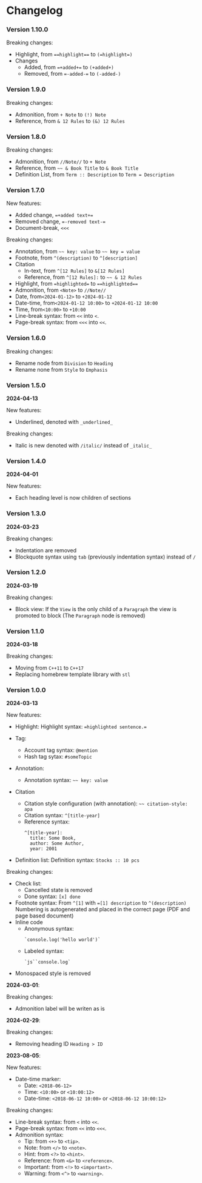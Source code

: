 # Changelog

### Version 1.10.0
Breaking changes:
- Highlight, from `==highlight==` to `(=highlight=)`
- Changes
    - Added, from `=+added+=` to `(+added+)`
    - Removed, from `=-added-=` to `(-added-)`

### Version 1.9.0
Breaking changes:
- Admonition, from `+ Note` to `(!) Note`
- Reference, from `& 12 Rules` to `(&) 12 Rules`

### Version 1.8.0
Breaking changes:
- Admonition, from `//Note//` to `+ Note`
- Reference, from `~~ & Book Title` to `& Book Title`
- Definition List, from `Term :: Description` to `Term = Description`

### Version 1.7.0
New features:
- Added change, `=+added text+=`
- Removed change, `=-removed text-=`
- Document-break, `<<<`

Breaking changes:
- Annotation, from `~~ key: value` to `~~ key = value`
- Footnote, from `^(description)` to `^[description]`
- Citation
  - In-text, from `^[12 Rules]` to `&[12 Rules]`
  - Reference, from `^[12 Rules]:` to `~~ & 12 Rules`
- Highlight, from `=highlighted=` to `==highlighted==`
- Admonition, from `<Note>` to `//Note//`
- Date, from`<2024-01-12>` to `+2024-01-12`
- Date-time, from`<2024-01-12 10:00>` to `+2024-01-12 10:00`
- Time, from`<10:00>` to `+10:00`
- Line-break syntax: from `<<` into `<`.
- Page-break syntax: from `<<<` into `<<`.

### Version 1.6.0
Breaking changes:
- Rename node from `Division` to `Heading`
- Rename none from `Style` to `Emphasis`

### Version 1.5.0
**2024-04-13**

New features:
- Underlined, denoted with `_underlined_`

Breaking changes:
- Italic is new denoted with `/italic/` instead of `_italic_`

### Version 1.4.0
**2024-04-01**

New features:
- Each heading level is now children of sections

### Version 1.3.0
**2024-03-23**

Breaking changes:
- Indentation are removed
- Blockquote syntax using `tab` (previously indentation syntax) instead of `/ `

### Version 1.2.0
**2024-03-19**

Breaking changes:
- Block view:
  If the `View` is the only child of a `Paragraph` the view is promoted to block (The `Paragraph` node is removed)

### Version 1.1.0
**2024-03-18**

Breaking changes:
- Moving from `C++11` to `C++17`
- Replacing homebrew template library with `stl`

### Version 1.0.0
**2024-03-13**

New features:
- Highlight:
  Highlight syntax: `=highlighted sentence.=`

- Tag:
  - Account tag syntax: `@mention`
  - Hash tag sytax: `#someTopic`

- Annotation:
  - Annotation syntax: `~~ key: value`

- Citation
  - Citation style configuration (with annotation): `~~ citation-style: apa`
  - Citation syntax: `^[title-year]`
  - Reference syntax: 
    ```
    ^[title-year]:
      title: Some Book,
      author: Some Author,
      year: 2001
    ```
- Definition list:
  Definition syntax: `Stocks :: 10 pcs`

Breaking changes:
- Check list:
  - Cancelled state is removed
  - Done syntax: `[x] done`
- Footnote syntax:
  From `^[1]` with `=[1] description` to `^(description)`
  Numbering is autogenerated and placed in the correct page (PDF and page based document)
- Inline code
  - Anonymous syntax: 
    ```
    `console.log('hello world')`
    ```
  - Labeled syntax:
    ```
    `js``console.log`
    ```
- Monospaced style is removed

**2024-03-01**:

Breaking changes:
- Admonition label will be writen as is

**2024-02-29**:

Breaking changes:
- Removing heading ID `Heading > ID`

**2023-08-05**:

New features:
- Date-time marker:
    - Date: `<2018-06-12>`
    - Time: `<10:00>` or `<10:00:12>`
    - Date-time: `<2018-06-12 10:00>` or `<2018-06-12 10:00:12>`

Breaking changes:
- Line-break syntax: from `<` into `<<`.
- Page-break syntax: from `<<` into `<<<`.
- Admonition syntax:
    - Tip: from `<+>` to `<tip>`.
    - Note: from `</>` to `<note>`.
    - Hint: from `<?>` to `<hint>`.
    - Reference: from `<&>` to `<reference>`.
    - Important: from `<!>` to `<important>`.
    - Warning: from `<^>` to `<warning>`.
